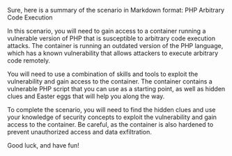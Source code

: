 Sure, here is a summary of the scenario in Markdown format:
PHP Arbitrary Code Execution

In this scenario, you will need to gain access to a container running a vulnerable version of PHP that is susceptible to arbitrary code execution attacks. The container is running an outdated version of the PHP language, which has a known vulnerability that allows attackers to execute arbitrary code remotely.

You will need to use a combination of skills and tools to exploit the vulnerability and gain access to the container. The container contains a vulnerable PHP script that you can use as a starting point, as well as hidden clues and Easter eggs that will help you along the way.

To complete the scenario, you will need to find the hidden clues and use your knowledge of security concepts to exploit the vulnerability and gain access to the container. Be careful, as the container is also hardened to prevent unauthorized access and data exfiltration.

Good luck, and have fun!